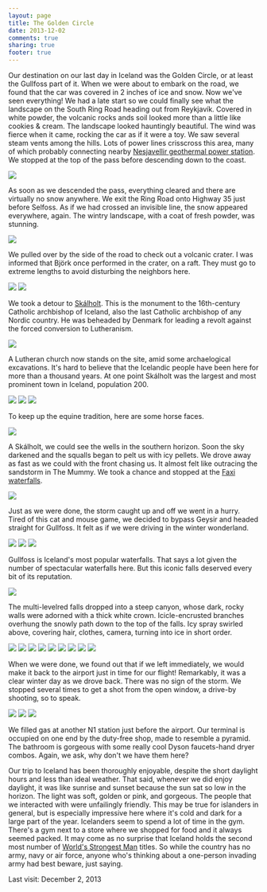 ```yaml
---
layout: page
title: The Golden Circle
date: 2013-12-02
comments: true
sharing: true
footer: true
---
```

Our destination on our last day in Iceland was the Golden Circle, or at least the Gullfoss part of it. When we were about to embark on the road, we found that the car was covered in 2 inches of ice and snow.  Now we've seen everything!  We had a late start so we could finally see what the landscape on the South Ring Road heading out from Reykjavík‎.  Covered in white powder, the volcanic rocks ands soil looked more than a little like cookies & cream.  The landscape looked hauntingly beautiful.  The wind was fierce when it came, rocking the car as if it were a toy.  We saw several steam vents among the hills. Lots of power lines crisscross this area, many of which probably connecting nearby [Nesjavellir geothermal power station](http://en.wikipedia.org/wiki/Nesjavellir_Geothermal_Power_Station).  We stopped at the top of the pass before descending down to the coast.

![](http://yentran.isamonkey.org/gallery/iceland/dsc_7447.jpg)

As soon as we descended the pass, everything cleared and there are virtually no snow anywhere.  We exit the Ring Road onto Highway 35 just before Selfoss.  As if we had crossed an invisible line, the snow appeared everywhere, again.  The wintry landscape, with a coat of fresh powder, was stunning.

![](http://yentran.isamonkey.org/gallery/iceland/dsc_7455.jpg)

We pulled over by the side of the road to check out a volcanic crater.  I was informed that Björk once performed in the crater, on a raft. They must go to extreme lengths to avoid disturbing the neighbors here.

![](http://yentran.isamonkey.org/gallery/iceland/dsc_7464.jpg)
![](http://yentran.isamonkey.org/gallery/iceland/dsc_7467.jpg)

We took a detour to [Skálholt](http://en.wikipedia.org/wiki/Sk%C3%A1lholt).  This is the monument to the 16th-century Catholic archbishop of Iceland, also the last Catholic archbishop of any Nordic country.  He was beheaded by Denmark for leading a revolt against the forced conversion to Lutheranism.

![](http://yentran.isamonkey.org/gallery/iceland/dsc_7470.jpg)

A Lutheran church now stands on the site, amid some archaelogical excavations.  It's hard to believe that the Icelandic people have been here for more than a thousand years.  At one point Skálholt was the largest and most prominent town in Iceland, population 200.

![](http://yentran.isamonkey.org/gallery/iceland/dsc_7473.jpg)
![](http://yentran.isamonkey.org/gallery/iceland/dsc_7477.jpg)
![](http://yentran.isamonkey.org/gallery/iceland/dsc_7495.jpg)

To keep up the equine tradition, here are some horse faces.

![](http://yentran.isamonkey.org/gallery/iceland/dsc_7501.jpg)

A Skálholt, we could see the wells in the southern horizon.  Soon the sky darkened and the squalls began to pelt us with icy pellets. We drove away as fast as we could with the front chasing us.  It almost felt like outracing the sandstorm in The Mummy. We took a chance and stopped at the [Faxi waterfalls](http://en.wikipedia.org/wiki/Faxi).

![](http://yentran.isamonkey.org/gallery/iceland/dsc_7512.jpg)

Just as we were done, the storm caught up and off we went in a hurry.  Tired of this cat and mouse game, we decided to bypass Geysir and headed straight for Gullfoss.  It felt as if we were driving in the winter wonderland.

![](http://yentran.isamonkey.org/gallery/iceland/dsc_7525.jpg)
![](http://yentran.isamonkey.org/gallery/iceland/dsc_7526.jpg)
![](http://yentran.isamonkey.org/gallery/iceland/dsc_7529.jpg)

Gullfoss is Iceland's most popular waterfalls.  That says a lot given the number of spectacular waterfalls here. But this iconic falls deserved every bit of its reputation. 

![](http://yentran.isamonkey.org/gallery/iceland/dsc_7541.jpg)

The multi-levelred falls dropped into a steep canyon, whose dark, rocky walls were adorned with a thick white crown.  Icicle-encrusted branches overhung the snowly path down to the top of the falls.  Icy spray swirled above, covering hair, clothes, camera, turning into ice in short order. 

![](http://yentran.isamonkey.org/gallery/iceland/dsc_7543.jpg)
![](http://yentran.isamonkey.org/gallery/iceland/dsc_7567.jpg)
![](http://yentran.isamonkey.org/gallery/iceland/dsc_7572.jpg)
![](http://yentran.isamonkey.org/gallery/iceland/dsc_7581.jpg)
![](http://yentran.isamonkey.org/gallery/iceland/dsc_7587.jpg)
![](http://yentran.isamonkey.org/gallery/iceland/dsc_7598.jpg)
![](http://yentran.isamonkey.org/gallery/iceland/dsc_7601.jpg)
![](http://yentran.isamonkey.org/gallery/iceland/dsc_7606.jpg)
![](http://yentran.isamonkey.org/gallery/iceland/dsc_7609.jpg)

When we were done, we found out that if we left immediately, we would make it back to the airport just in time for our flight! Remarkably, it was a clear winter day as we drove back.  There was no sign of the storm.  We stopped several times to get a shot from the open window, a drive-by shooting, so to speak.

![](http://yentran.isamonkey.org/gallery/iceland/dsc_7612.jpg)
![](http://yentran.isamonkey.org/gallery/iceland/dsc_7623.jpg)
![](http://yentran.isamonkey.org/gallery/iceland/dsc_7626.jpg)

We filled gas at another N1 station just before the airport.  Our terminal is occupied on one end by the duty-free shop, made to resemble a pyramid. The bathroom is gorgeous with some really cool Dyson faucets-hand dryer combos. Again, we ask, why don't we have them here?

Our trip to Iceland has been thoroughly enjoyable, despite the short daylight hours and less than ideal weather.  That said, whenever we did enjoy daylight, it was like sunrise and sunset because the sun sat so low in the horizon.  The light was soft, golden or pink, and gorgeous.  The people that we interacted with were unfailingly friendly.  This may be true for islanders in general, but is especially impressive here where it's cold and dark for a large part of the year.  Icelanders seem to spend a lot of time in the gym. There's a gym next to a store where we shopped for food and it always seemed packed. It may come as no surprise that Iceland holds the second most number of [World's Strongest Man](http://en.wikipedia.org/wiki/World's_Strongest_Man) titles. So while the country has no army, navy or air force, anyone who's thinking about a one-person invading army had best beware, just saying.

Last visit: December 2, 2013